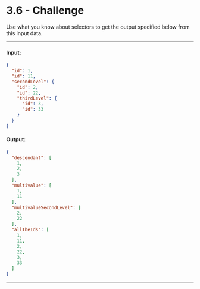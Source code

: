 # 3.6 - Challenge

Use what you know about selectors to get the output specified below from this input data.

---

#### Input:
```json
{
  "id": 1,
  "id": 11,
  "secondLevel": {
    "id": 2,
    "id": 22,
    "thirdLevel": {
      "id": 3,
      "id": 33
    }
  }
}
```

#### Output:
```json
{
  "descendant": [
    1,
    2,
    3
  ],
  "multivalue": [
    1,
    11
  ],
  "multivalueSecondLevel": [
    2,
    22
  ],
  "allTheIds": [
    1,
    11,
    2,
    22,
    3,
    33
  ]
}
```
----
